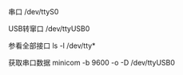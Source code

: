 串口
/dev/ttyS0

USB转窜口
/dev/ttyUSB0

参看全部接口
ls -l /dev/tty*

获取串口数据
minicom -b 9600 -o -D /dev/ttyUSB0